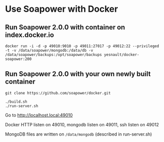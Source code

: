 Use Soapower with Docker
======

Run Soapower 2.0.0 with container on index.docker.io
----
```
docker run -i -d -p 49010:9010 -p 49011:27017 -p 49012:22 --privileged -t -v /data/soapower/mongodb:/data/db -v /data/soapower/backups:/opt/soapower/backups yesnault/docker-soapower:200
```

Run Soapower 2.0.0 with your own newly built container
-----------
```
git clone https://github.com/soapower/docker.git

./build.sh
./run-server.sh
````

Go to http://localhost.local:49010

Docker HTTP listen on 49010, mongodb listen on 49011, ssh listen on 49012

MongoDB files are written on `/data/mongodb` (described in run-server.sh)
